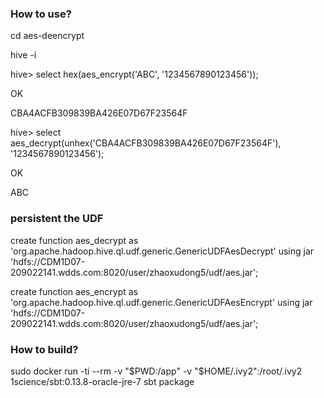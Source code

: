 ### How to use? ###
cd aes-deencrypt

hive -i 

hive>  select hex(aes_encrypt('ABC', '1234567890123456'));

OK

CBA4ACFB309839BA426E07D67F23564F

hive> select aes_decrypt(unhex('CBA4ACFB309839BA426E07D67F23564F'), '1234567890123456');

OK

ABC

### persistent the UDF ###

 create function aes_decrypt as 'org.apache.hadoop.hive.ql.udf.generic.GenericUDFAesDecrypt' using jar 'hdfs://CDM1D07-209022141.wdds.com:8020/user/zhaoxudong5/udf/aes.jar';

 create function aes_encrypt as 'org.apache.hadoop.hive.ql.udf.generic.GenericUDFAesEncrypt' using jar 'hdfs://CDM1D07-209022141.wdds.com:8020/user/zhaoxudong5/udf/aes.jar';
 
### How to build? ###
sudo docker run -ti --rm -v "$PWD:/app" -v "$HOME/.ivy2":/root/.ivy2 1science/sbt:0.13.8-oracle-jre-7 sbt package